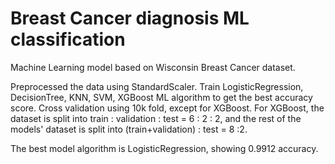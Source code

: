 # Breast Cancer diagnosis ML classification 
Machine Learning model based on Wisconsin Breast Cancer dataset.

Preprocessed the data using StandardScaler.
Train LogisticRegression, DecisionTree, KNN, SVM, XGBoost ML algorithm to get the best accuracy score.
Cross validation using 10k fold, except for XGBoost. For XGBoost, the dataset is split into train : validation : test = 6 : 2 : 2, and the rest of the models' dataset is split into (train+validation) : test = 8 :2.

The best model algorithm is LogisticRegression, showing 0.9912 accuracy.
